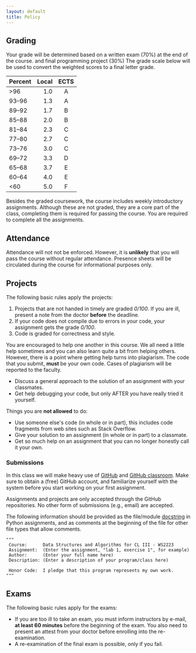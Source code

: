 ```yaml
---
layout: default
title: Policy
---
```


## Grading

Your grade will be determined based on
a written exam (70%) at the end of the course.
and final programming project (30%)
The grade scale below will be used to convert the weighted scores to a final letter grade.

| Percent  |    Local      |  ECTS |
|----------|--------------:|:-----:|
| >96      | 1.0           |   A   |
| 93–96    | 1.3           |   A   |
| 89–92    | 1.7           |   B   |
| 85–88    | 2.0           |   B   |
| 81–84    | 2.3           |   C   |
| 77–80    | 2.7           |   C   |
| 73–76    | 3.0           |   C   |
| 69–72    | 3.3           |   D   |
| 65–68    | 3.7           |   E   |
| 60–64    | 4.0           |   E   |
| <60      | 5.0           |   F   |

Besides the graded coursework,
the course includes weekly introductory assignments.
Although these are not graded,
they are a core part of the class,
completing them is required for passing the course.
You are required to complete all the assignments.


## Attendance

Attendance will not not be enforced. However, it is
**unlikely** that you will pass the course without regular
attendance. Presence sheets will be circulated during the course for
informational purposes only.

## Projects

The following basic rules apply the projects:

1. Projects that are not handed in timely are graded *0/100*. If you are
   ill, present a note from the doctor **before** the deadline.
2. If your code does not compile due to errors in your code, your
   assignment gets the grade *0/100*.
3. Code is graded for correctness and style.

You are encouraged to help one another in this course. We all need a
little help sometimes and you can also learn quite a bit from helping
others. However, there is a point where getting help turns into
plagiarism. The code that you submit, **must** be your own code. Cases
of plagiarism will be reported to the faculty.

- Discuss a general approach to the solution of an assignment with your
  classmates.
- Get help debugging your code, but only AFTER you have really tried it
  yourself.

Things you are **not allowed** to do:

- Use someone else's code (in whole or in part), this includes code fragments
  from web sites such as Stack Overflow.
- Give your solution to an assignment (in whole or in part) to a classmate.
- Get so much help on an assignment that you can no longer honestly call it
  your own.

### Submissions

In this class we will make heavy use of [GitHub](https://gihub.com/)
and [GitHub classroom](https://classroom.github.com/).
Make sure to obtain a (free) GitHub account,
and familiarize yourself with the system
before you start working on your first assignment.

Assignments and projects are only accepted through the GitHub repositories.
No other form of submissions (e.g., email) are accepted.

The following information should be provided as the file/module
[docstring](https://www.python.org/dev/peps/pep-0257/)
in Python assignments, and as comments at the beginning of the file
for other file types that allow comments.

~~~{.python}
"""
 Course:      Data Structures and Algorithms for CL III - WS2223
 Assignment:  (Enter the assignment, "lab 1, exercise 1", for example)
 Author:      (Enter your full name here)
 Description: (Enter a description of your program/class here)
 
 Honor Code:  I pledge that this program represents my own work.
"""
~~~

## Exams

The following basic rules apply for the exams:

* If you are too ill to take an exam, you must inform instructors by
  e-mail, **at least 60 minutes** before the beginning of the exam.
  You also need to present an attest from your doctor before enrolling
  into the re-examination.
* A re-examination of the final exam is possible, only if you fail.
